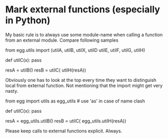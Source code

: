 # Mark external functions (especially in Python)

My basic rule is to always use some module-name when calling a function from
an external module. Compare following samples

  from egg.utils import (utilA, utilB, utilX, utilD
                         utilE, utilF, utilG, utilH)

  def utilC(x):
      pass

  resA = utilB()
  resB = utilC(
      utilH(resA))

Obviously one has to look at the top every time they want to distinguish local
from external function. Not mentioning that the import might get very nasty.

  from egg import utils as egg_utils  # use 'as' in case of name clash

  def utilC(x):
      pass

  resA = egg_utils.utilB()
  resB = utilC(
      egg_utils.utilH(resA))

Please keep calls to external functions explicit. Always.